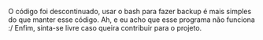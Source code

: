 O código foi descontinuado, usar o bash para fazer backup é mais simples do que manter esse código.
Ah, e eu acho que esse programa não funciona :/
Enfim, sinta-se livre caso queira contribuir para o projeto.
